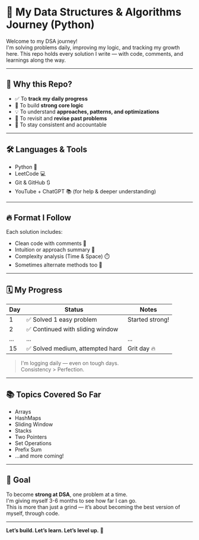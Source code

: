 # 🚀 My Data Structures & Algorithms Journey (Python)

Welcome to my DSA journey!  
I'm solving problems daily, improving my logic, and tracking my growth here. This repo holds every solution I write — with code, comments, and learnings along the way.

---

## 📌 Why this Repo?

- ✅ To **track my daily progress**
- 🧠 To build **strong core logic**
- 💡 To understand **approaches, patterns, and optimizations**
- 🔁 To revisit and **revise past problems**
- 🌱 To stay consistent and accountable

---

## 🛠 Languages & Tools

- Python 🐍
- LeetCode 💻
- Git & GitHub 🔃
- YouTube + ChatGPT 📚 (for help & deeper understanding)

---

## 🔥 Format I Follow

Each solution includes:
- Clean code with comments 💬  
- Intuition or approach summary 📘  
- Complexity analysis (Time & Space) ⏱️  
- Sometimes alternate methods too 🔄

---

## 🗓️ My Progress

| Day | Status | Notes |
|-----|--------|-------|
| 1   | ✅ Solved 1 easy problem | Started strong! |
| 2   | ✅ Continued with sliding window |
| ... | ... | ... |
| 15  | ✅ Solved medium, attempted hard | Grit day 🔥 |

> I'm logging daily — even on tough days.  
> Consistency > Perfection.

---

## 📚 Topics Covered So Far

- Arrays
- HashMaps
- Sliding Window
- Stacks
- Two Pointers
- Set Operations
- Prefix Sum
- ...and more coming!

---

## 🎯 Goal

To become **strong at DSA**, one problem at a time.  
I'm giving myself 3-6 months to see how far I can go.  
This is more than just a grind — it’s about becoming the best version of myself, through code.

---

**Let’s build. Let’s learn. Let’s level up.** 🚀  
